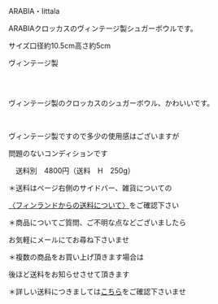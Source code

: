 <link rel="stylesheet" type="text/css" href="/assets/css/styles.css">

ARABIA・Iittala

ARABIAクロッカスのヴィンテージ製シュガーボウルです。

 サイズ口径約10.5cm高さ約5cm

ヴィンテージ製

<img alt="" src="http://blog.cnobi.jp/v1/blog/user/71e35865e9e62f3f9d70420d6124d2ab/1668290016"/> 

 

ヴィンテージ製のクロッカスのシュガーボウル、かわいいです。

<img alt="" src="http://blog.cnobi.jp/v1/blog/user/71e35865e9e62f3f9d70420d6124d2ab/1667231856"/> 

<img alt="" src="http://blog.cnobi.jp/v1/blog/user/71e35865e9e62f3f9d70420d6124d2ab/1667231855"/> 

<img alt="" src="http://blog.cnobi.jp/v1/blog/user/71e35865e9e62f3f9d70420d6124d2ab/1667231859"/> 

<img alt="" src="http://blog.cnobi.jp/v1/blog/user/71e35865e9e62f3f9d70420d6124d2ab/1667231858"/> 

<img alt="" src="http://blog.cnobi.jp/v1/blog/user/71e35865e9e62f3f9d70420d6124d2ab/1667231857"/> 

<img alt="" src="http://blog.cnobi.jp/v1/blog/user/71e35865e9e62f3f9d70420d6124d2ab/1668290012"/> 

ヴィンテージ製ですので多少の使用感はございますが

問題のないコンディションです

　送料別　4800円（送料　H　250g）

＊送料はページ右側のサイドバー、雑貨についての

[〈フィンランドからの送料について〉](https://dkzakka.github.io/2005/03/31/雑貨について.html)をご確認下さい

＊商品についてご質問、ご不明な点などございましたら

お気軽にメールにてお尋ね下さいませ

 

 ＊複数の商品をお買い上げ頂きます場合は

 後ほど送料をお知らせさせて頂きます

 ＊詳しい送料につきましては[こちら](http://dkzakka.blog.shinobi.jp/Entry/3385/)をご確認下さいませ